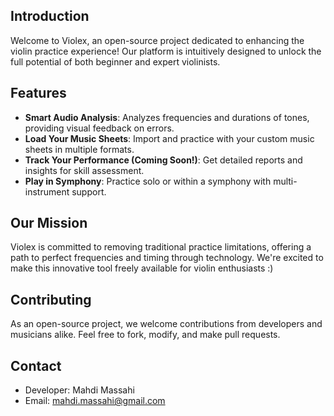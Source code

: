 ## Introduction
Welcome to Violex, an open-source project dedicated to enhancing the violin practice experience! Our platform is intuitively designed to unlock the full potential of both beginner and expert violinists.

## Features
- **Smart Audio Analysis**: Analyzes frequencies and durations of tones, providing visual feedback on errors.
- **Load Your Music Sheets**: Import and practice with your custom music sheets in multiple formats.
- **Track Your Performance (Coming Soon!)**: Get detailed reports and insights for skill assessment.
- **Play in Symphony**: Practice solo or within a symphony with multi-instrument support.

## Our Mission
Violex is committed to removing traditional practice limitations, offering a path to perfect frequencies and timing through technology. We're excited to make this innovative tool freely available for violin enthusiasts :)

## Contributing
As an open-source project, we welcome contributions from developers and musicians alike. Feel free to fork, modify, and make pull requests.

## Contact
- Developer: Mahdi Massahi
- Email: mahdi.massahi@gmail.com
